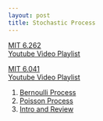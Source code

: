 ```yaml
---
layout: post
title: Stochastic Process
---
```


<a href="https://ocw.mit.edu/courses/electrical-engineering-and-computer-science/6-262-discrete-stochastic-processes-spring-2011/index.htm">MIT 6.262</a>
<br>
<a href="https://www.youtube.com/playlist?list=PLEEF5322B331C1B98">Youtube Video Playlist</a>

<a href="https://ocw.mit.edu/courses/electrical-engineering-and-computer-science/6-041-probabilistic-systems-analysis-and-applied-probability-fall-2010/index.htm">MIT 6.041</a>
<br>
<a href="https://www.youtube.com/playlist?list=PLUl4u3cNGP61MdtwGTqZA0MreSaDybji8">Youtube Video Playlist</a>

1. [Bernoulli Process](./bernoulli)
2. [Poisson Process](./poisson)
3. [Intro and Review](./1_intro)